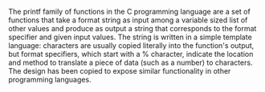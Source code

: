 The printf family of functions in the C programming language are a set of functions that take a format string as input among a variable sized list of other values and produce as output a string that corresponds to the format specifier and given input values. The string is written in a simple template language: characters are usually copied literally into the function's output, but format specifiers, which start with a % character, indicate the location and method to translate a piece of data (such as a number) to characters. The design has been copied to expose similar functionality in other programming languages.
